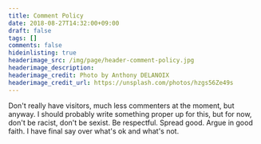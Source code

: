 ```yaml
---
title: Comment Policy
date: 2018-08-27T14:32:00+09:00
draft: false
tags: []
comments: false
hideinlisting: true
headerimage_src: /img/page/header-comment-policy.jpg
headerimage_description:
headerimage_credit: Photo by Anthony DELANOIX
headerimage_credit_url: https://unsplash.com/photos/hzgs56Ze49s
---
```


Don't really have visitors, much less commenters at the moment, but anyway. I should probably write something proper up for this, but for now, don't be racist, don't be sexist. Be respectful. Spread good. Argue in good faith. I have final say over what's ok and what's not.
<!--more-->
